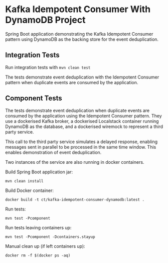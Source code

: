 # Kafka Idempotent Consumer With DynamoDB Project

Spring Boot application demonstrating the Kafka Idempotent Consumer pattern using DynamoDB as the backing store for the
event deduplication.

## Integration Tests

Run integration tests with `mvn clean test`

The tests demonstrate event deduplication with the Idempotent Consumer pattern when duplicate events are consumed by the 
application.

## Component Tests

The tests demonstrate event deduplication when duplicate events are consumed by the application using the Idempotent
Consumer pattern.   They use a dockerised Kafka broker, a dockerised Localstack container running DynamoDB as the 
database, and a dockerised wiremock to represent a third party service.  

This call to the third party service simulates a delayed response, enabling messages sent in parallel to be processed
in the same time window.  This enables demonstration of event deduplication.

Two instances of the service are also running in docker containers.

Build Spring Boot application jar:
```
mvn clean install
```

Build Docker container:
```
docker build -t ct/kafka-idempotent-consumer-dynamodb:latest .
```

Run tests:
```
mvn test -Pcomponent
```

Run tests leaving containers up:
```
mvn test -Pcomponent -Dcontainers.stayup
```

Manual clean up (if left containers up):
```
docker rm -f $(docker ps -aq)
```
